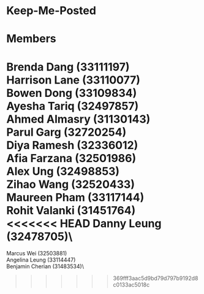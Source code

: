 # Keep-Me-Posted

# Members
Brenda Dang (33111197)\
Harrison Lane (33110077)\
Bowen Dong (33109834)\
Ayesha Tariq (32497857)\
Ahmed Almasry (31130143)\
Parul Garg (32720254)\
Diya Ramesh (32336012)\
Afia Farzana (32501986)\
Alex Ung (32498853)\
Zihao Wang (32520433)\
Maureen Pham (33117144)\
Rohit Valanki (31451764)\
<<<<<<< HEAD
Danny Leung (32478705)\
=======
Marcus Wei (32503881)\
Angelina Leung (33114447)\
Benjamin Cherian (31483534)\
>>>>>>> 369fff3aac5d9bd79d797b9192d8c0133ac5018c
